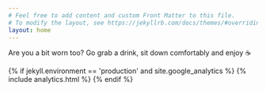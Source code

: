 ```yaml
---
# Feel free to add content and custom Front Matter to this file.
# To modify the layout, see https://jekyllrb.com/docs/themes/#overriding-theme-defaults
layout: home
---
```


Are you a bit worn too? Go grab a drink, sit down comfortably and enjoy ☕

{% if jekyll.environment == 'production' and site.google_analytics %}
    {% include analytics.html %}
{% endif %}
